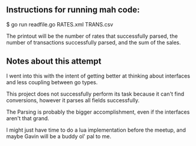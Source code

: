 
## Instructions for running mah code:

$ go run readfile.go RATES.xml TRANS.csv

The printout will be the number of rates that successfully parsed, the number of transactions successfully parsed, and the sum of the sales.


## Notes about this attempt

I went into this with the intent of getting better at thinking about interfaces and less coupling between go types.

This project does not successfully perform its task because it can't find conversions, however it parses all fields successfully.

The Parsing is probably the bigger accomplishment, even if the interfaces aren't that grand.

I might just have time to do a lua implementation before the meetup, and maybe Gavin will be a buddy ol' pal to me.

